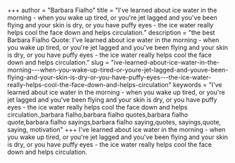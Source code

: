 +++
author = "Barbara Fialho"
title = "I've learned about ice water in the morning - when you wake up tired, or you're jet lagged and you've been flying and your skin is dry, or you have puffy eyes - the ice water really helps cool the face down and helps circulation."
description = "the best Barbara Fialho Quote: I've learned about ice water in the morning - when you wake up tired, or you're jet lagged and you've been flying and your skin is dry, or you have puffy eyes - the ice water really helps cool the face down and helps circulation."
slug = "ive-learned-about-ice-water-in-the-morning---when-you-wake-up-tired-or-youre-jet-lagged-and-youve-been-flying-and-your-skin-is-dry-or-you-have-puffy-eyes---the-ice-water-really-helps-cool-the-face-down-and-helps-circulation"
keywords = "I've learned about ice water in the morning - when you wake up tired, or you're jet lagged and you've been flying and your skin is dry, or you have puffy eyes - the ice water really helps cool the face down and helps circulation.,barbara fialho,barbara fialho quotes,barbara fialho quote,barbara fialho sayings,barbara fialho saying,quotes, sayings,quote, saying, motivation"
+++
I've learned about ice water in the morning - when you wake up tired, or you're jet lagged and you've been flying and your skin is dry, or you have puffy eyes - the ice water really helps cool the face down and helps circulation.
